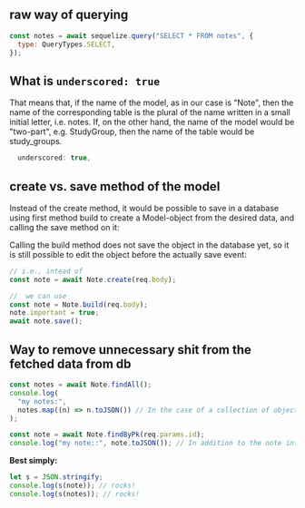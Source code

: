 ## raw way of querying

```js
const notes = await sequelize.query("SELECT * FROM notes", {
  type: QueryTypes.SELECT,
});
```

## What is `underscored: true`

That means that, if the name of the model, as in our case is "Note", then the name of the corresponding table is the plural of the name written in a small initial letter, i.e. notes. If, on the other hand, the name of the model would be "two-part", e.g. StudyGroup, then the name of the table would be study_groups.

```js
  underscored: true,

```

## create vs. save method of the model

Instead of the create method, it would be possible to save in a database using first method build to create a Model-object from the desired data, and calling the save method on it:

Calling the build method does not save the object in the database yet, so it is still possible to edit the object before the actually save event:

```js
// i.e., intead of
const note = await Note.create(req.body);

//  we can use
const note = Note.build(req.body);
note.important = true;
await note.save();
```

## Way to remove unnecessary shit from the fetched data from db

```js
const notes = await Note.findAll();
console.log(
  "my notes:",
  notes.map((n) => n.toJSON()) // In the case of a collection of objects, the method toJSON does not work directly, the method must be called separately for each object in the collection.
);
```

```js
const note = await Note.findByPk(req.params.id);
console.log("my note::", note.toJSON()); // In addition to the note information, all sorts of other things are printed on the console. We can reach the desired result by calling the model-object method toJSON:
```

**Best simply:**

```js
let s = JSON.stringify;
console.log(s(note)); // rocks!
console.log(s(notes)); // rocks!
```
